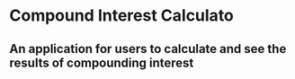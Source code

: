 # Compound Interest Calculato
## An application for users to calculate and see the results of compounding interest

